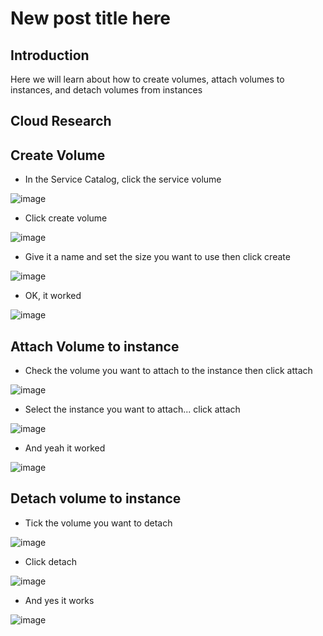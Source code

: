# New post title here
## Introduction
Here we will learn about how to create volumes, attach volumes to instances, and detach volumes from instances
## Cloud Research
## Create Volume 
- In the Service Catalog, click the service volume

![image](https://github.com/silvyameliaperdani/100DaysOfCloud/assets/121029600/e523aac2-cad1-404f-a3eb-f2db156797b0)

- Click create volume

![image](https://github.com/silvyameliaperdani/100DaysOfCloud/assets/121029600/ca839ade-57bf-4597-b7b1-e5e836f9f3c0)

- Give it a name and set the size you want to use then click create

![image](https://github.com/silvyameliaperdani/100DaysOfCloud/assets/121029600/f0a2e025-21b5-49c8-a789-b148f9f8a090)

- OK, it worked

![image](https://github.com/silvyameliaperdani/100DaysOfCloud/assets/121029600/5a08dbab-76a1-4ace-808e-1eff6aa6e270)

## Attach Volume to instance
- Check the volume you want to attach to the instance then click attach

![image](https://github.com/silvyameliaperdani/100DaysOfCloud/assets/121029600/7f5d086c-695a-410b-beda-501cfdb6450d)

- Select the instance you want to attach... click attach

![image](https://github.com/silvyameliaperdani/100DaysOfCloud/assets/121029600/85ccba6b-5339-4e26-ba7e-c8317af97e38)

- And yeah it worked

![image](https://github.com/silvyameliaperdani/100DaysOfCloud/assets/121029600/e50233ef-dec7-4e8d-9c2b-dbf176610bc0)

## Detach volume to instance 
- Tick the volume you want to detach

![image](https://github.com/silvyameliaperdani/100DaysOfCloud/assets/121029600/713028fa-4d87-439c-a350-8d39a0d980d0)

- Click detach 

![image](https://github.com/silvyameliaperdani/100DaysOfCloud/assets/121029600/9f75e2a3-d2d5-4c3a-bf3b-e3fe7a6894de)

- And yes it works

![image](https://github.com/silvyameliaperdani/100DaysOfCloud/assets/121029600/a8f6a2d7-c748-4c0a-b072-7a49c741cbf4)


